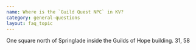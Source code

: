 ```yaml
---
name: Where is the `Guild Quest NPC` in KV?
category: general-questions
layout: faq_topic
---
```

One square north of Springlade inside the Guilds of Hope building. 31, 58